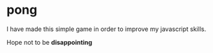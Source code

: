 # pong

I have made this simple game in order to improve my javascript skills.

Hope not to be **disappointing**
